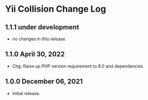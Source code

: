 # Yii Collision Change Log

## 1.1.1 under development

- no changes in this release.

## 1.1.0 April 30, 2022

- Chg: Raise up PHP version requirement to 8.0 and dependencies

## 1.0.0 December 06, 2021

- Initial release.
